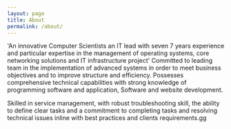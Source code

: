 ```yaml
---
layout: page
title: About
permalink: /about/
---
```



'An innovative Computer Scientists an IT lead with seven 7 years experience and particular expertise in the
management of operating systems, core networking solutions and IT infrastructure project'
Committed to leading team in the implementation of advanced systems in order to meet business objectives and
to improve structure and efficiency. Possesses comprehensive technical capabilities with strong knowledge of
programming software and application, Software and website development.

Skilled in service management, with
robust troubleshooting skill, the ability to define clear tasks and a commitment to completing tasks and resolving
technical issues inline with best practices and clients requirements.gg


[jekyll-organization]: https://github.com/jekyll
